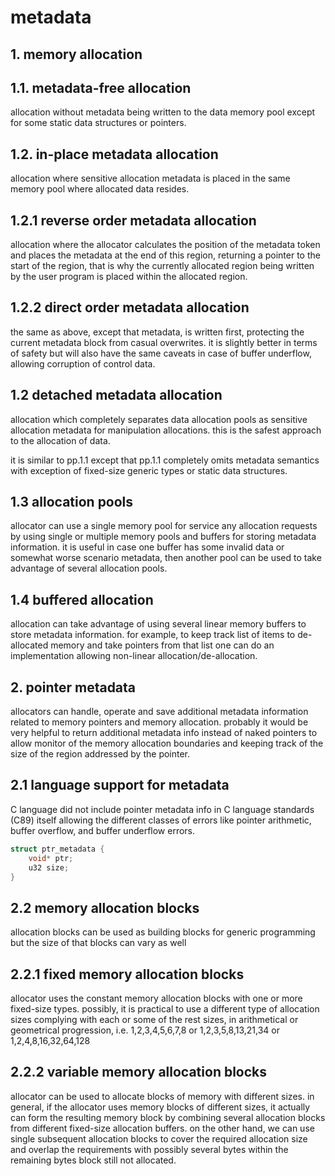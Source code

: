 # metadata

## 1. memory allocation

## 1.1. metadata-free allocation

allocation without metadata being written to the data memory pool except for some static data structures or pointers.

## 1.2. in-place metadata allocation

allocation where sensitive allocation metadata is placed in the same memory pool where allocated data resides.

## 1.2.1 reverse order metadata allocation

allocation where the allocator calculates the position of the metadata token and places the metadata at the end of this region, returning a pointer to the start of the region, that is why the currently allocated region being written by the user program is placed within the allocated region.

## 1.2.2 direct order metadata allocation

the same as above, except that metadata, is written first, protecting the current metadata block from casual overwrites. it is slightly better in terms of safety but will also have the same caveats in case of buffer underflow, allowing corruption of control data.

## 1.2 detached metadata allocation

allocation which completely separates data allocation pools as sensitive allocation metadata for manipulation allocations. this is the safest approach to the allocation of data.

it is similar to pp.1.1 except that pp.1.1 completely omits metadata semantics with exception of fixed-size generic types or static data structures.

## 1.3 allocation pools

allocator can use a single memory pool for service any allocation requests by using single or multiple memory pools and buffers for storing metadata information. it is useful in case one buffer has some invalid data or somewhat worse scenario metadata, then another pool can be used to take advantage of several allocation pools.

## 1.4 buffered allocation

allocation can take advantage of using several linear memory buffers to store metadata information. for example, to keep track list of items to de-allocated memory and take pointers from that list one can do an implementation allowing non-linear allocation/de-allocation.

## 2. pointer metadata

allocators can handle, operate and save additional metadata information related to memory pointers and memory allocation. probably it would be very helpful to return additional metadata info instead of naked pointers to allow monitor of the memory allocation boundaries and keeping track of the size of the region addressed by the pointer.

## 2.1 language support for metadata

C language did not include pointer metadata info in C language standards (C89) itself allowing the different classes of errors like pointer arithmetic, buffer overflow, and buffer underflow errors.

```c
struct ptr_metadata {
    void* ptr;
    u32 size;
}
```

## 2.2 memory allocation blocks

allocation blocks can be used as building blocks for generic programming but the size of that blocks can vary as well

## 2.2.1 fixed memory allocation blocks

allocator uses the constant memory allocation blocks with one or more fixed-size types. possibly, it is practical to use a different type of allocation sizes complying with each or some of the rest sizes, in arithmetical or geometrical progression, i.e. 1,2,3,4,5,6,7,8 or 1,2,3,5,8,13,21,34 or 1,2,4,8,16,32,64,128

## 2.2.2 variable memory allocation blocks

allocator can be used to allocate blocks of memory with different sizes. in general, if the allocator uses memory blocks of different sizes, it actually can form the resulting memory block by combining several allocation blocks from different fixed-size allocation buffers. on the other hand, we can use single subsequent allocation blocks to cover the required allocation size and overlap the requirements with possibly several bytes within the remaining bytes block still not allocated.
